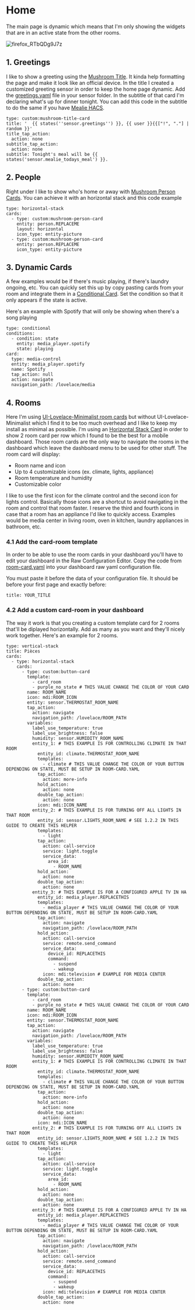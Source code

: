 # Home

The main page is dynamic which means that I'm only showing the widgets that are in an active state from the other rooms.

![firefox_RTbQDg9J7z](https://github.com/gravelfreeman/graphite-dashboard-mobile/assets/44218371/8b80feaa-ff1d-4351-be7e-93094691a194)

## 1. Greetings

I like to show a greeting using the [Mushroom Title](https://github.com/piitaya/lovelace-mushroom/blob/main/docs/cards/title.md). It kinda help formatting the page and make it look like an official device. In the title I created a customized greeting sensor in order to keep the home page dynamic. Add the [greetings.yaml](https://github.com/gravelfreeman/graphite-dashboard-mobile/blob/main/templates/greetings.yaml) file in your sensor folder. In the subtitle of that card I'm declaring what's up for dinner tonight. You can add this code in the subtitle to do the same if you have [Mealie HACS](https://github.com/mealie-recipes/mealie-hacs).

```
type: custom:mushroom-title-card
title: '  {{ states(''sensor.greetings'') }}, {{ user }}{{["!", "."] | random }}'
title_tap_action:
  action: none
subtitle_tap_action:
  action: none
subtitle: Tonight's meal will be {{ states('sensor.mealie_todays_meal') }}.
```

## 2. People

Right under I like to show who's home or away with [Mushroom Person Cards](https://github.com/piitaya/lovelace-mushroom/blob/main/docs/cards/person.md). You can achieve it with an horizontal stack and this code example

```
type: horizontal-stack
cards:
  - type: custom:mushroom-person-card
    entity: person.REPLACEME
    layout: horizontal
    icon_type: entity-picture
  - type: custom:mushroom-person-card
    entity: person.REPLACEME
    icon_type: entity-picture
```

## 3. Dynamic Cards

A few examples would be if there's music playing, if there's laundry ongoing, etc. You can quickly set this up by copy pasting cards from your room and integrate them in a [Conditional Card](https://www.home-assistant.io/dashboards/conditional/). Set the condition so that it only appears if the state is active.

Here's an example with Spotify that will only be showing when there's a song playing

```
type: conditional
conditions:
  - condition: state
    entity: media_player.spotify
    state: playing
card:
  type: media-control
  entity: media_player.spotify
  name: Spotify
  tap_action: null
  action: navigate
  navigation_path: /lovelace/media
```

## 4. Rooms

Here I'm using [UI-Lovelace-Minimalist room cards](https://ui-lovelace-minimalist.github.io/UI/usage/cards/card_room/) but without UI-Lovelace-Minimalist which I find it to be too much overhead and I like to keep my install as minimal as possible. I'm using an [Horizontal Stack Card](https://www.home-assistant.io/dashboards/horizontal-stack/) in order to show 2 room card per row which I found to be the best for a mobile dashboard. Those room cards are the only way to navigate the rooms in the dashboard which leave the dashboard menu to be used for other stuff. The room card will display:

- Room name and icon
- Up to 4 customizable icons (ex. climate, lights, appliance)
- Room temperature and humidity
- Customizable color

I like to use the first icon for the climate control and the second icon for lights control. Basically those icons are a shortcut to avoid navigating in the room and control that room faster. I reserve the third and fourth icons in case that a room has an appliance I'd like to quickly access. Examples would be media center in living room, oven in kitchen, laundry appliances in bathroom, etc.

### 4.1 Add the card-room template

In order to be able to use the room cards in your dashboard you'll have to edit your dashboard in the Raw Configuration Editor. Copy the code from [room-card.yaml](https://github.com/gravelfreeman/graphite-dashboard-mobile/blob/main/templates/card_room.yaml
) into your dashboard raw yaml configuration file.

You must paste it before the data of your configuration file. It should be before your first page and exactly before:

`title: YOUR_TITLE`

### 4.2 Add a custom card-room in your dashboard

The way it work is that you creating a custom template card for 2 rooms that'll be diplayed horizontally. Add as many as you want and they'll nicely work together. Here's an example for 2 rooms.

```
type: vertical-stack
title: Pièces
cards:
  - type: horizontal-stack
    cards:
      - type: custom:button-card
        template:
          - card_room
          - purple_no_state # THIS VALUE CHANGE THE COLOR OF YOUR CARD
        name: ROOM_NAME
        icon: mdi:ROOM_ICON
        entity: sensor.THERMOSTAT_ROOM_NAME
        tap_action:
          action: navigate
          navigation_path: /lovelace/ROOM_PATH
        variables:
          label_use_temperature: true
          label_use_brightness: false
          humidity: sensor.HUMIDITY_ROOM_NAME
          entity_1: # THIS EXAMPLE IS FOR CONTROLLING CLIMATE IN THAT ROOM
            entity_id: climate.THERMOSTAT_ROOM_NAME
            templates:
              - climate # THIS VALUE CHANGE THE COLOR OF YOUR BUTTON DEPENDING ON STATE, MUST BE SETUP IN ROOM-CARD.YAML
            tap_action:
              action: more-info
            hold_action:
              action: none
            double_tap_action:
              action: none
            icon: mdi:ICON_NAME
          entity_2: # THIS EXAMPLE IS FOR TURNING OFF ALL LIGHTS IN THAT ROOM
            entity_id: sensor.LIGHTS_ROOM_NAME # SEE 1.2.2 IN THIS GUIDE TO CREATE THIS HELPER
            templates:
              - light
            tap_action:
              action: call-service
              service: light.toggle
              service_data:
                area_id:
                  - ROOM_NAME
            hold_action:
              action: none
            double_tap_action:
              action: none
          entity_3: # THIS EXAMPLE IS FOR A CONFIGURED APPLE TV IN HA
            entity_id: media_player.REPLACETHIS
            templates:
              - media_player # THIS VALUE CHANGE THE COLOR OF YOUR BUTTON DEPENDING ON STATE, MUST BE SETUP IN ROOM-CARD.YAML
            tap_action:
              action: navigate
              navigation_path: /lovelace/ROOM_PATH
            hold_action:
              action: call-service
              service: remote.send_command
              service_data:
                device_id: REPLACETHIS
                command:
                  - suspend
                  - wakeup
              icon: mdi:television # EXAMPLE FOR MEDIA CENTER
            double_tap_action:
              action: none
      - type: custom:button-card
        template:
          - card_room
          - purple_no_state # THIS VALUE CHANGE THE COLOR OF YOUR CARD
        name: ROOM_NAME
        icon: mdi:ROOM_ICON
        entity: sensor.THERMOSTAT_ROOM_NAME
        tap_action:
          action: navigate
          navigation_path: /lovelace/ROOM_PATH
        variables:
          label_use_temperature: true
          label_use_brightness: false
          humidity: sensor.HUMIDITY_ROOM_NAME
          entity_1: # THIS EXAMPLE IS FOR CONTROLLING CLIMATE IN THAT ROOM
            entity_id: climate.THERMOSTAT_ROOM_NAME
            templates:
              - climate # THIS VALUE CHANGE THE COLOR OF YOUR BUTTON DEPENDING ON STATE, MUST BE SETUP IN ROOM-CARD.YAML
            tap_action:
              action: more-info
            hold_action:
              action: none
            double_tap_action:
              action: none
            icon: mdi:ICON_NAME
          entity_2: # THIS EXAMPLE IS FOR TURNING OFF ALL LIGHTS IN THAT ROOM
            entity_id: sensor.LIGHTS_ROOM_NAME # SEE 1.2.2 IN THIS GUIDE TO CREATE THIS HELPER
            templates:
              - light
            tap_action:
              action: call-service
              service: light.toggle
              service_data:
                area_id:
                  - ROOM_NAME
            hold_action:
              action: none
            double_tap_action:
              action: none
          entity_3: # THIS EXAMPLE IS FOR A CONFIGURED APPLE TV IN HA
            entity_id: media_player.REPLACETHIS
            templates:
              - media_player # THIS VALUE CHANGE THE COLOR OF YOUR BUTTON DEPENDING ON STATE, MUST BE SETUP IN ROOM-CARD.YAML
            tap_action:
              action: navigate
              navigation_path: /lovelace/ROOM_PATH
            hold_action:
              action: call-service
              service: remote.send_command
              service_data:
                device_id: REPLACETHIS
                command:
                  - suspend
                  - wakeup
              icon: mdi:television # EXAMPLE FOR MEDIA CENTER
            double_tap_action:
              action: none
```
